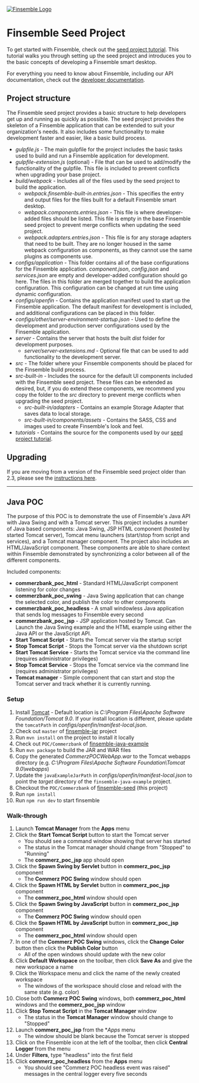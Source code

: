 [![Finsemble Logo](https://documentation.chartiq.com/finsemble/styles/img/Finsemble_Logo_Dark.svg)](https://documentation.chartiq.com/finsemble/)

# Finsemble Seed Project

To get started with Finsemble, check out the [seed project tutorial](https://www.chartiq.com/tutorials/finsemble-seed-project). This tutorial walks you through setting up the seed project and introduces you to the basic concepts of developing a Finsemble smart desktop.

For everything you need to know about Finsemble, including our API documentation, check out the [developer documentation](https://documentation.chartiq.com/finsemble).

## Project structure

The Finsemble seed project provides a basic structure to help developers get up and running as quickly as possible. The seed project provides the skeleton of a Finsemble application that can be extended to suit your organization's needs. It also includes some functionality to make development faster and easier, like a basic build process.

- _gulpfile.js_ - The main gulpfile for the project includes the basic tasks used to build and run a Finsemble application for development.
- _gulpfile-extension.js_ (optional) - File that can be used to add/modify the functionality of the gulpfile. This file is included to prevent conflicts when upgrading your base project.
- _build/webpack_ - Includes all of the files used by the seed project to build the application.
    - _webpack.finsemble-built-in.entries.json_ - This specifies the entry and output files for the files built for a default Finsemble smart desktop.
    - _webpack.components.entries.json_ - This file is where developer-added files should be listed. This file is empty in the base Finsemble seed project to prevent merge conflicts when updating the seed project.
    - _webpack.adapters.entries.json_ - This file is for any storage adapters that need to be built. They are no longer housed in the same webpack configuration as components, as they cannot use the same plugins as components use.
- _configs/application_ - This folder contains all of the base configurations for the Finsemble application. _component.json_, _config.json_ and _services.json_ are empty and developer-added configuration should go here. The files in this folder are merged together to build the application configuration. This configuration can be changed at run time using dynamic configuration.
- _configs/openfin_ - Contains the application manifest used to start up the Finsemble application. The default manifest for development is included, and additional configurations can be placed in this folder.
- _configs/other/server-environment-startup.json_ - Used to define the development and production server configurations used by the Finsemble application.
- _server_ - Contains the server that hosts the built _dist_ folder for development purposes.
    - _server/server-extensions.md_ - Optional file that can be used to add functionality to the development server.
- _src_ - The folder where your Finsemble components should be placed for the Finsemble build process.
- _src-built-in_ - Includes the source for the default UI components included with the Finsemble seed project. These files can be extended as desired, but, if you do extend these components, we recommend you copy the folder to the _src_ directory to prevent merge conflicts when upgrading the seed project.
    - _src-built-in/adapters_ - Contains an example Storage Adapter that saves data to local storage.
    - _src-built-in/components/assets_ - Contains the SASS, CSS and images used to create Finsemble's look and feel.
- _tutorials_ - Contains the source for the components used by our [seed project tutorial](https://www.chartiq.com/tutorials/?slug=finsemble-seed-project).

## Upgrading
If you are moving from a version of the Finsemble seed project older than 2.3, please see the [instructions here](https://github.com/ChartIQ/finsemble-seed/tree/master/migration/2.3).

---

## Java POC

The purpose of this POC is to demonstrate the use of Finsemble's Java API with Java Swing and with a Tomcat server. This project includes a number of Java based components: Java Swing, JSP HTML component (hosted by started Tomcat server), Tomcat menu launchers (start/stop from script and services), and a Tomcat manager component. The project also includes an HTML/JavaScript component. These components are able to share context within Finsemble demonstrated by synchronizing a color between all of the different components. 

Included components:
- **commerzbank_poc_html** - Standard HTML/JavaScript component listening for color changes
- **commerzbank_poc_swing** - Java Swing application that can change the selected color, and publish the color to other components
- **commerzbank_poc_headless** - A small windowless Java application that sends log messages to Finsemble every second
- **commerzbank_poc_jsp** - JSP application hosted by Tomcat. Can Launch the Java Swing example and the HTML example using either the Java API or the JavaScript API.
- **Start Tomcat Script** - Starts the Tomcat server via the startup script
- **Stop Tomcat Script** - Stops the Tomcat server via the shutdown script
- **Start Tomcat Service** -  Starts the Tomcat service via the command line (requires administrator privileges)
- **Stop Tomcat Service** -  Stops the Tomcat service via the command line (requires administrator privileges)
- **Tomcat manager** - Simple component that can start and stop the Tomcat server and track whether it is currently running. 

### Setup

1) Install [Tomcat](https://tomcat.apache.org/download-90.cgi) - Default location is _C:\Program Files\Apache Software Foundation/Tomcat 9.0_. If your install location is different, please update the `tomcatPath` in _configs/openfin/manifest-local.json_.
1) Check out `master` of [finsemble-jar](https://github.com/ChartIQ/finsemble-jar) project
1) Run `mvn install` on the project to install it locally
1) Check out `POC/Commerzbank` of [finsemble-java-example](https://github.com/ChartIQ/finsemble-java-example)
1) Run `mvn package` to build the JAR and WAR files
1) Copy the generated _CommerzPOCWebApp.war_ to the Tomcat webapps directory (e.g. _C:\Program Files\Apache Software Foundation\Tomcat 9.0\webapps_)
1) Update the `javaExampleJarPath` in _configs/openfin/manifest-local.json_ to point the _target_ directory of the `finsemble-java-example` project.
1) Checkout the `POC/Commerzbank` of [finsemble-seed](https://github.com/ChartIQ/finsemble-seed) (this project)
1) Run `npm install`
1) Run `npm run dev` to start finsemble

### Walk-through

1) Launch **Tomcat Manager** from the **Apps** menu
1) Click the **Start Tomcat Script** button to start the Tomcat server
    - You should see a command window showing that server has started
    - The status in the Tomcat manager should change from "Stopped" to "Running"
    - The **commerz_poc_jsp** app should open
1) Click the **Spawn Swing by Servlet** button in **commerz_poc_jsp** component
    - The **Commerz POC Swing** window should open
1) Click the **Spawn HTML by Servlet** button in **commerz_poc_jsp** component
    - The **commerz_poc_html** window should open
1) Click the **Spawn Swing by JavaScript** button in **commerz_poc_jsp** component
    - The **Commerz POC Swing** window should open
1) Click the **Spawn HTML by JavaScript** button in **commerz_poc_jsp** component
    - The **commerz_poc_html** window should open
1) In one of the **Commerz POC Swing** windows, click the **Change Color** button then click the **Publish Color** button
    - All of the open windows should update with the new color
1) Click **Default Workspace** on the toolbar, then click **Save As** and give the new workspace a name
1) Click the Workspace menu and click the name of the newly created workspace
    - The windows of the workspace should close and reload with the same state (e.g. color)
1) Close both **Commerz POC Swing** windows, both **commerz_poc_html** windows and the **commerz_poc_jsp** window
1) Click **Stop Tomcat Script** in the **Tomcat Manager** window
    - The status in the **Tomcat Manager** window should change to "Stopped"
1) Launch **commerz_poc_jsp** from the **Apps* menu
    - The window should be blank because the Tomcat server is stopped
1) Click on the Finsemble icon at the left of the toolbar, then click **Central Logger** from the menu
1) Under **Filters**, type "headless" into the first field
1) Click **commerz_poc_headless** from the **Apps** menu
    - You should see "Commerz POC headless event was raised" messages in the central logger every five seconds
